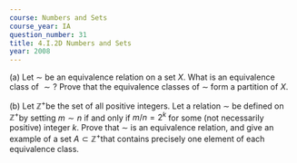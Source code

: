 ```yaml
---
course: Numbers and Sets
course_year: IA
question_number: 31
title: 4.I.2D Numbers and Sets
year: 2008
---
```



(a) Let $\sim$ be an equivalence relation on a set $X$. What is an equivalence class of $\sim ?$ Prove that the equivalence classes of $\sim$ form a partition of $X$.

(b) Let $\mathbb{Z}^{+}$be the set of all positive integers. Let a relation $\sim$ be defined on $\mathbb{Z}^{+}$by setting $m \sim n$ if and only if $m / n=2^{k}$ for some (not necessarily positive) integer $k$. Prove that $\sim$ is an equivalence relation, and give an example of a set $A \subset \mathbb{Z}^{+}$that contains precisely one element of each equivalence class.